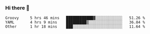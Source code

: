 ### Hi there 👋

<!--
**yeya24/yeya24** is a ✨ _special_ ✨ repository because its `README.md` (this file) appears on your GitHub profile.

Here are some ideas to get you started:

- 🔭 I’m currently working on ...
- 🌱 I’m currently learning ...
- 👯 I’m looking to collaborate on ...
- 🤔 I’m looking for help with ...
- 💬 Ask me about ...
- 📫 How to reach me: ...
- 😄 Pronouns: ...
- ⚡ Fun fact: ...
-->

<!--START_SECTION:waka-->

```text
Groovy     5 hrs 46 mins   ████████████▓░░░░░░░░░░░░   51.26 %
YAML       4 hrs 9 mins    █████████▒░░░░░░░░░░░░░░░   36.84 %
Other      1 hr 18 mins    ███░░░░░░░░░░░░░░░░░░░░░░   11.64 %
```

<!--END_SECTION:waka-->
